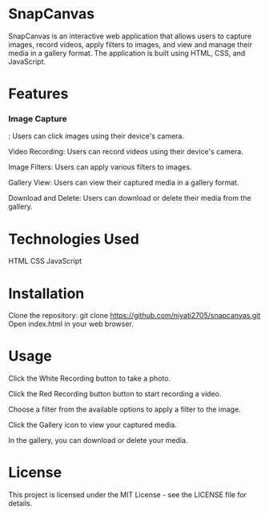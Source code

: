 # SnapCanvas
SnapCanvas is an interactive web application that allows users to capture images, record videos, apply filters to images, and view and manage their media in a gallery format. The application is built using HTML, CSS, and JavaScript. 

# Features
<h3>Image Capture</h3> : Users can click images using their device's camera.

Video Recording: Users can record videos using their device's camera.

Image Filters: Users can apply various filters to images.

Gallery View: Users can view their captured media in a gallery format.

Download and Delete: Users can download or delete their media from the gallery.

# Technologies Used
HTML
CSS
JavaScript

# Installation
Clone the repository: git clone https://github.com/niyati2705/snapcanvas.git
Open index.html in your web browser.

# Usage
Click the White Recording button to take a photo.

Click the Red Recording button button to start recording a video.

Choose a filter from the available options to apply a filter to the image.

Click the Gallery icon to view your captured media.

In the gallery, you can download or delete your media.

# License
This project is licensed under the MIT License - see the LICENSE file for details.
